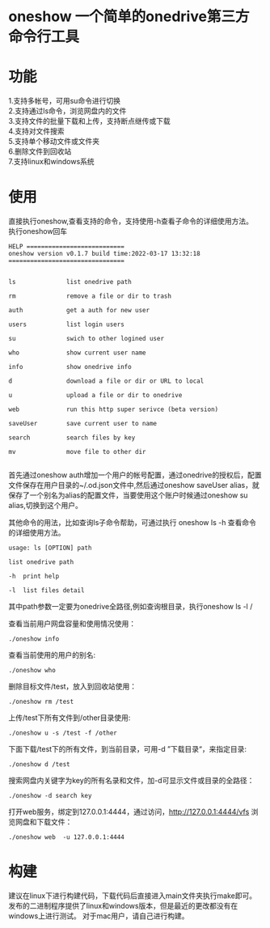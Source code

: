 # oneshow 一个简单的onedrive第三方命令行工具

# 功能

1.支持多帐号，可用su命令进行切换  
2.支持通过ls命令，浏览网盘内的文件  
3.支持文件的批量下载和上传，支持断点继传或下载  
4.支持对文件搜索  
5.支持单个移动文件或文件夹  
6.删除文件到回收站  
7.支持linux和windows系统  

# 使用
直接执行oneshow,查看支持的命令，支持使用-h查看子命令的详细使用方法。  
执行oneshow回车
```
HELP ===========================
oneshow version v0.1.7 build time:2022-03-17 13:32:18 
================================


ls              list onedrive path

rm              remove a file or dir to trash

auth            get a auth for new user

users           list login users

su              swich to other logined user

who             show current user name

info            show onedrive info

d               download a file or dir or URL to local

u               upload a file or dir to onedrive

web             run this http super serivce (beta version)

saveUser        save current user to name

search          search files by key

mv              move file to other dir


```

首先通过oneshow auth增加一个用户的帐号配置，通过onedrive的授权后，配置文件保存在用户目录的~/.od.json文件中,然后通过oneshow saveUser alias，就保存了一个别名为alias的配置文件，当要使用这个账户时候通过oneshow su alias,切换到这个用户。

其他命令的用法，比如查询ls子命令帮助，可通过执行 oneshow ls -h 查看命令的详细使用方法。

```
usage: ls [OPTION] path

list onedrive path

-h  print help

-l  list files detail
```
其中path参数一定要为onedrive全路径,例如查询根目录，执行oneshow ls -l /  

查看当前用户网盘容量和使用情况使用：

```
./oneshow info

```

查看当前使用的用户的别名:
```
./oneshow who

```

删除目标文件/test，放入到回收站使用：
```
./oneshow rm /test
```
上传/test下所有文件到/other目录使用:
```
./oneshow u -s /test -f /other

```
下面下载/test下的所有文件，到当前目录，可用-d ”下载目录“，来指定目录:
```
./oneshow d /test

```

搜索网盘内关键字为key的所有名录和文件，加-d可显示文件或目录的全路径：
```
./oneshow -d search key

```
打开web服务，绑定到127.0.0.1:4444，通过访问，http://127.0.0.1:4444/vfs 浏览网盘和下载文件：
```
./oneshow web  -u 127.0.0.1:4444

```

# 构建

建议在linux下进行构建代码，下载代码后直接进入main文件夹执行make即可。
发布的二进制程序提供了linux和windows版本，但是最近的更改都没有在windows上进行测试。
对于mac用户，请自己进行构建。

